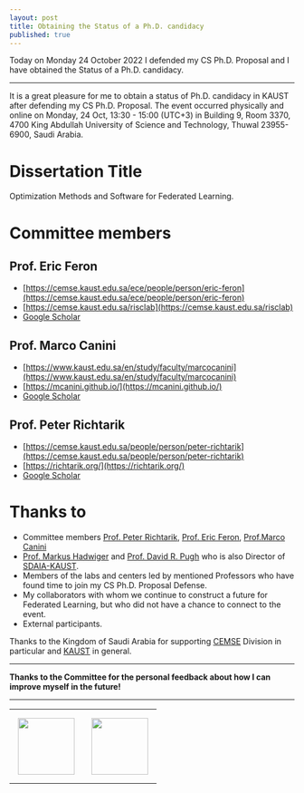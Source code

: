 ```yaml
---
layout: post
title: Obtaining the Status of a Ph.D. candidacy
published: true
---
```


Today on Monday 24 October 2022 I defended my CS Ph.D. Proposal and I have obtained the Status of a Ph.D. candidacy.

---

It is a great pleasure for me to obtain a status of Ph.D. candidacy in KAUST after defending my CS Ph.D. Proposal. The event occurred physically and online on Monday, 24 Oct, 13:30 - 15:00 (UTC+3) in Building 9, Room 3370, 4700 King Abdullah University of Science and Technology, Thuwal 23955-6900, Saudi Arabia.

# Dissertation Title
Optimization Methods and Software for Federated Learning.

# Committee members
## Prof. Eric Feron
* [https://cemse.kaust.edu.sa/ece/people/person/eric-feron](https://cemse.kaust.edu.sa/ece/people/person/eric-feron)
* [https://cemse.kaust.edu.sa/risclab](https://cemse.kaust.edu.sa/risclab)
* [Google Scholar](https://scholar.google.com/citations?user=wKvaIJgAAAAJ&hl=ru&oi=ao)

## Prof. Marco Canini
* [https://www.kaust.edu.sa/en/study/faculty/marcocanini](https://www.kaust.edu.sa/en/study/faculty/marcocanini)
* [https://mcanini.github.io/](https://mcanini.github.io/)
* [Google Scholar](https://scholar.google.com/citations?hl=ru&user=c-rwMUkAAAAJ)

## Prof. Peter Richtarik
* [https://cemse.kaust.edu.sa/people/person/peter-richtarik](https://cemse.kaust.edu.sa/people/person/peter-richtarik)
* [https://richtarik.org/](https://richtarik.org/)
* [Google Scholar](https://scholar.google.com/citations?hl=ru&user=pGh242UAAAAJ)

# Thanks to
* Committee members [Prof. Peter Richtarik](https://richtarik.org/), [Prof. Eric Feron](https://cemse.kaust.edu.sa/risclab), [Prof.Marco Canini](https://mcanini.github.io/)
* [Prof. Markus Hadwiger](https://vccvisualization.org/people/hadwiger/) and [Prof. David R. Pugh](https://www.linkedin.com/in/davidrpugh/?originalSubdomain=sa) who is also Director of [SDAIA-KAUST](https://cemse.kaust.edu.sa/ai/news/sdaia-kaust-sign-mou-develop-ai-research-and-innovation-saudi-arabia).
* Members of the labs and centers led by mentioned Professors who have found time to join my CS Ph.D. Proposal Defense.
* My collaborators with whom we continue to construct a future for Federated Learning, but who did not have a chance to connect to the event.
* External participants.

Thanks to the Kingdom of Saudi Arabia for supporting [CEMSE](https://cemse.kaust.edu.sa/) Division in particular and [KAUST](https://www.kaust.edu.sa/en) in general.

----

**Thanks to the Committee for the personal feedback about how I can improve myself in the future!**
  
---

<table style="text-align:center;">
<tr>
<td style="padding:15px;text-align:center;vertical-align:middle;"> <img height="100px" src="https://burlachenkok.github.io/materials/SDAIA-Logo-2.png"/> </td> 
<td style="padding:15px;text-align:center;vertical-align:middle;"> <img height="100px" src="https://burlachenkok.github.io/materials/KAUST-logo.png"/> </td> 
</tr>
</table>
